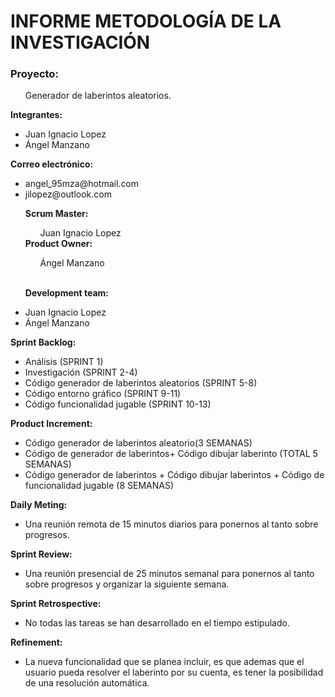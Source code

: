 <h1><b>INFORME METODOLOGÍA DE LA INVESTIGACIÓN</b></h1>
<h3><b>Proyecto:</b></h3> <ul>Generador de laberintos aleatorios.</ul>
<b>Integrantes:</b>
<ul>
<li>Juan Ignacio Lopez</li>
<li>Ángel Manzano</li>
</ul>
<b>Correo electrónico: </b>
<ul>
<li>angel_95mza@hotmail.com </li>
<li>jilopez@outlook.com</li>

<b>Scrum Master:</b><br> <ul>Juan Ignacio Lopez</ul>
<b>Product Owner:</b><br> <ul>Ángel Manzano</ul>

<br><b>Development team: </b>

<li>Juan Ignacio Lopez</li>
<li>Ángel Manzano</li>
</ul>
<b>Sprint Backlog:</b>
<ul>
<li>Análisis (SPRINT 1)</li>
<li>Investigación (SPRINT 2-4)</li>
<li>Código generador de laberintos aleatorios (SPRINT 5-8)</li>
<li>Código entorno gráfico (SPRINT 9-11)</li>
<li>Código funcionalidad jugable (SPRINT 10-13)</li>
</ul>
<b>Product Increment:</b>
<ul>
<li>Código generador de laberintos aleatorio(3 SEMANAS)</li>
<li>Código de generador de laberintos+ Código dibujar laberinto (TOTAL 5 SEMANAS)</li>
<li>Código generador de laberintos + Código dibujar laberintos + Código de funcionalidad jugable (8 SEMANAS)</li>
</ul>
<b>Daily Meting:</b>
<ul>
<li>Una reunión remota de 15 minutos diarios para ponernos al tanto sobre progresos.</li>
</ul>
<b>Sprint Review:</b>
<ul>
<li>Una reunión presencial de 25 minutos semanal para ponernos al tanto sobre progresos y organizar la siguiente semana.</li>
</ul>
<b>Sprint Retrospective:</b>
<ul>
<li>No todas las tareas se han desarrollado en el tiempo estipulado.</li>
</ul>
<b>Refinement: </b>
<ul>
<li>La nueva funcionalidad que se planea incluir, es que ademas que el usuario pueda resolver el laberinto por su cuenta, es tener la posibilidad de una resolución automática.</li>
</ul>
